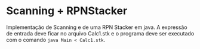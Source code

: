 # Scanning + RPNStacker

Implementação de Scanning e de uma RPN Stacker em java. A expressão de entrada deve ficar no arquivo Calc1.stk e o programa deve ser executado com o comando `java Main < Calc1.stk`.
